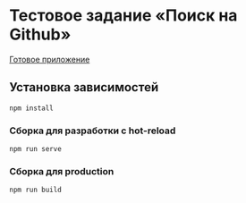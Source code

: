 # Тестовое задание «Поиск на Github»

[Готовое приложение](https://github-search-test.netlify.com/)

## Установка зависимостей
```
npm install
```

### Сборка для разработки c hot-reload
```
npm run serve
```

### Сборка для production
```
npm run build
```
